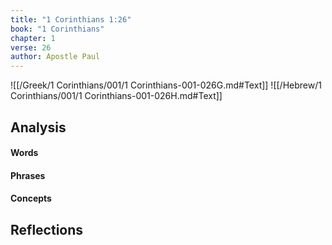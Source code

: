 ```yaml
---
title: "1 Corinthians 1:26"
book: "1 Corinthians"
chapter: 1
verse: 26
author: Apostle Paul
---
```

![[/Greek/1 Corinthians/001/1 Corinthians-001-026G.md#Text]]
![[/Hebrew/1 Corinthians/001/1 Corinthians-001-026H.md#Text]]

## Analysis

#### Words

#### Phrases

#### Concepts

## Reflections
